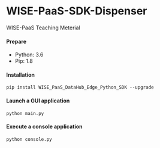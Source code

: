 # WISE-PaaS-SDK-Dispenser
WISE-PaaS Teaching Meterial

#### Prepare
- Python: 3.6
- Pip: 1.8

#### Installation
```
pip install WISE_PaaS_DataHub_Edge_Python_SDK --upgrade
```

#### Launch a GUI application
```
python main.py
```

#### Execute a console application
```
python console.py
```

